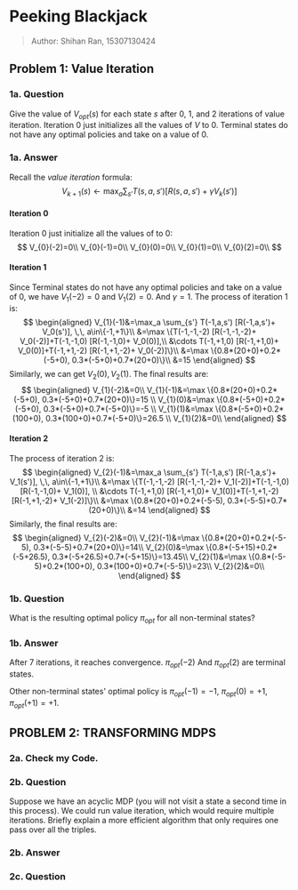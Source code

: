 # Peeking Blackjack

> Author: Shihan Ran, 15307130424

## Problem 1: Value Iteration

### 1a. Question

Give the value of $V_{opt}(s)$ for each state $s$ after 0, 1, and 2 iterations of value iteration. Iteration 0 just initializes all the values of $V$ to 0. Terminal states do not have any optimal policies and take on a value of 0. 

### 1a. Answer

Recall the *value iteration* formula:
$$
V_{k+1}(s) \leftarrow \max_a \sum_{s'} T(s,a,s') [R(s,a,s')+\gamma V_k(s')]
$$

#### **Iteration 0**

Iteration 0 just initialize all the values of to 0:
$$
V_{0}(-2)=0\\
V_{0}(-1)=0\\
V_{0}(0)=0\\
V_{0}(1)=0\\
V_{0}(2)=0\\
$$

#### **Iteration 1**

Since Terminal states do not have any optimal policies and take on a value of 0, we have $V_{1}(-2)=0$ and $V_{1}(2)=0$. And $\gamma=1$. The process of iteration 1 is:
$$
\begin{aligned}
V_{1}(-1)&=\max_a \sum_{s'} T(-1,a,s') [R(-1,a,s')+ V_0(s')], \,\, a\in\{-1,+1\}\\
&=\max \{T(-1,-1,-2) [R(-1,-1,-2)+ V_0(-2)]+T(-1,-1,0) [R(-1,-1,0)+ V_0(0)],\\
&\cdots T(-1,+1,0) [R(-1,+1,0)+ V_0(0)]+T(-1,+1,-2) [R(-1,+1,-2)+ V_0(-2)]\}\\
&=\max \{0.8*(20+0)+0.2*(-5+0), 0.3*(-5+0)+0.7*(20+0)\}\\
&=15
\end{aligned}
$$
Similarly, we can get $V_2(0), V_2(1)​$. The final results are:
$$
\begin{aligned}
V_{1}(-2)&=0\\
V_{1}(-1)&=\max \{0.8*(20+0)+0.2*(-5+0), 0.3*(-5+0)+0.7*(20+0)\}=15 \\
V_{1}(0)&=\max \{0.8*(-5+0)+0.2*(-5+0), 0.3*(-5+0)+0.7*(-5+0)\}=-5 \\
V_{1}(1)&=\max \{0.8*(-5+0)+0.2*(100+0), 0.3*(100+0)+0.7*(-5+0)\}=26.5 \\
V_{1}(2)&=0\\
\end{aligned}
$$

#### **Iteration 2**

 The process of iteration 2 is:
$$
\begin{aligned}
V_{2}(-1)&=\max_a \sum_{s'} T(-1,a,s') [R(-1,a,s')+ V_1(s')], \,\, a\in\{-1,+1\}\\
&=\max \{T(-1,-1,-2) [R(-1,-1,-2)+ V_1(-2)]+T(-1,-1,0) [R(-1,-1,0)+ V_1(0)], \\
&\cdots T(-1,+1,0) [R(-1,+1,0)+ V_1(0)]+T(-1,+1,-2) [R(-1,+1,-2)+ V_1(-2)]\}\\
&=\max \{0.8*(20+0)+0.2*(-5-5), 0.3*(-5-5)+0.7*(20+0)\}\\
&=14
\end{aligned}
$$
Similarly, the final results are:
$$
\begin{aligned}
V_{2}(-2)&=0\\
V_{2}(-1)&=\max \{0.8*(20+0)+0.2*(-5-5), 0.3*(-5-5)+0.7*(20+0)\}=14\\
V_{2}(0)&=\max \{0.8*(-5+15)+0.2*(-5+26.5), 0.3*(-5+26.5)+0.7*(-5+15)\}=13.45\\
V_{2}(1)&=\max \{0.8*(-5-5)+0.2*(100+0), 0.3*(100+0)+0.7*(-5-5)\}=23\\
V_{2}(2)&=0\\
\end{aligned}
$$

### 1b. Question

What is the resulting optimal policy $\pi_{opt}$ for all non-terminal states? 

### 1b. Answer

After 7 iterations, it reaches convergence. $\pi_{opt}(-2)$ And $\pi_{opt}(2)$ are terminal states.

Other non-terminal states' optimal policy is $\pi_{opt}(-1)=-1$, $\pi_{opt}(0)=+1$, $\pi_{opt}(+1)=+1$.

## PROBLEM 2: TRANSFORMING MDPS

### 2a. Check my Code.

### 2b. Question

Suppose we have an acyclic MDP (you will not visit a state a second time in this process). We could run value iteration, which would require multiple iterations. Briefly explain a more efficient algorithm that only requires one pass over all the triples. 

### 2b. Answer

### 2c. Question





